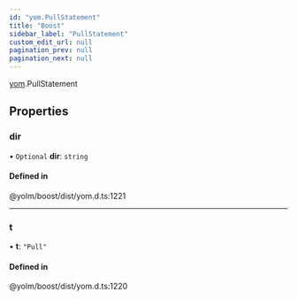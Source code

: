 ```yaml
---
id: "yom.PullStatement"
title: "Boost"
sidebar_label: "PullStatement"
custom_edit_url: null
pagination_prev: null
pagination_next: null
---
```


[yom](../namespaces/yom.md).PullStatement

## Properties

### dir

• `Optional` **dir**: `string`

#### Defined in

@yolm/boost/dist/yom.d.ts:1221

___

### t

• **t**: ``"Pull"``

#### Defined in

@yolm/boost/dist/yom.d.ts:1220
